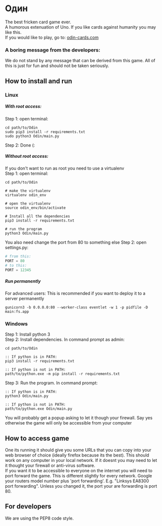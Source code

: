 # Oдин
The best fricken card game ever. <br />
A humorous extenuation of Uno.
If you like cards against humanity you may like this. <br />
If you would like to play, go to: [odin-cards.com](http://odin-cards.com)

### A boring message from the developers:
We do not stand by any message that can be derived from this game.
All of this is just for fun and should not be taken seriously.

## How to install and run
### Linux
##### With root access:
Step 1: open terminal:
```shell
cd path/to/Odin
sudo pip3 install -r requirements.txt
sudo python3 Odin/main.py
```
Step 2: Done (:
##### Without root access:
If you don't want to run as root you need to use a virtualenv <br />
Step 1: open terminal:
```shell
cd path/to/Odin

# make the virtualenv
virtualenv odin_env

# open the virtualenv
source odin_env/bin/activate

# Install all the dependencies 
pip3 install -r requirements.txt

# run the program
python3 Odin/main.py
```
You also need change the port from 80 to something else
Step 2: open settings.py:
```python
# from this:
PORT = 80
# to this:
PORT = 12345
```

##### Run permanently
For advanced users: This is recommended if you want to deploy it to a server permanently
```
gunicorn3 -b 0.0.0.0:80 --worker-class eventlet -w 1 -p pidfile -D main:fs.app
```

### Windows
Step 1: Install python 3 <br />
Step 2: Install dependencies. In command prompt as admin:
```shell
cd path/to/Odin

:: If python is in PATH:
pip3 install -r requirements.txt

:: If python is not in PATH:
path/to/python.exe -m pip install -r requirements.txt
```
Step 3: Run the program. In command prompt:
```shell
:: If python is in PATH:
python3 Odin/main.py

:: If python is not in PATH:
path/to/python.exe Odin/main.py
```
You will probably get a popup asking to let it though your firewall.
Say yes otherwise the game will only be accessible from your computer

## How to access game
One its running it should give you some URLs that you can copy into your web browser of choice (ideally firefox because its the best).
This should work on any computer in your local network.
If it doesnt you may need to let it thought your firewall or anti-virus software.<br />
If you want it to be accessible to everyone on the internet you will need to port forward the game.
This is different slightly for every network. Google your routers model number plus 'port forwarding'.
E.g. "Linksys EA8300 port forwarding". Unless you changed it, the port your are forwarding is port 80.

## For developers
We are using the PEP8 code style.
